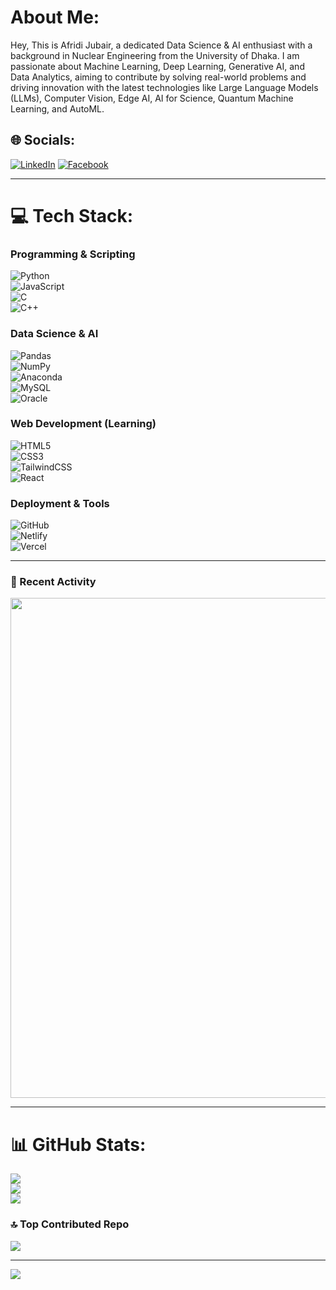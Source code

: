 # About Me:
Hey, This is Afridi Jubair, a dedicated Data Science & AI enthusiast with a background in Nuclear Engineering from the University of Dhaka. I am passionate about Machine Learning, Deep Learning, Generative AI, and Data Analytics, aiming to contribute by solving real-world problems and driving innovation with the latest technologies like Large Language Models (LLMs), Computer Vision, Edge AI, AI for Science, Quantum Machine Learning, and AutoML.

## 🌐 Socials:
[![LinkedIn](https://img.shields.io/badge/LinkedIn-%230077B5.svg?logo=linkedin&logoColor=white)](https://www.linkedin.com/in/afridi-jubair-310706341/) [![Facebook](https://img.shields.io/badge/Facebook-%231877F2.svg?logo=Facebook&logoColor=white)](https://www.facebook.com/jubair.afridi.09/) 

---

# 💻 Tech Stack:

### **Programming & Scripting**
![Python](https://img.shields.io/badge/python-3670A0?style=for-the-badge&logo=python&logoColor=ffdd54)  
![JavaScript](https://img.shields.io/badge/javascript-%23323330.svg?style=for-the-badge&logo=javascript&logoColor=%23F7DF1E)  
![C](https://img.shields.io/badge/c-%2300599C.svg?style=for-the-badge&logo=c&logoColor=white)  
![C++](https://img.shields.io/badge/c++-%2300599C.svg?style=for-the-badge&logo=c%2B%2B&logoColor=white)  

### **Data Science & AI**
![Pandas](https://img.shields.io/badge/pandas-%23150458.svg?style=for-the-badge&logo=pandas&logoColor=white)  
![NumPy](https://img.shields.io/badge/numpy-%23013243.svg?style=for-the-badge&logo=numpy&logoColor=white)  
![Anaconda](https://img.shields.io/badge/Anaconda-%2344A833.svg?style=for-the-badge&logo=anaconda&logoColor=white)  
![MySQL](https://img.shields.io/badge/mysql-4479A1.svg?style=for-the-badge&logo=mysql&logoColor=white)  
![Oracle](https://img.shields.io/badge/Oracle-F80000?style=for-the-badge&logo=oracle&logoColor=white)  

### **Web Development (Learning)**
![HTML5](https://img.shields.io/badge/html5-%23E34F26.svg?style=for-the-badge&logo=html5&logoColor=white)  
![CSS3](https://img.shields.io/badge/css3-%231572B6.svg?style=for-the-badge&logo=css3&logoColor=white)  
![TailwindCSS](https://img.shields.io/badge/tailwindcss-%2338B2AC.svg?style=for-the-badge&logo=tailwind-css&logoColor=white)  
![React](https://img.shields.io/badge/react-%2320232a.svg?style=for-the-badge&logo=react&logoColor=%2361DAFB)  

### **Deployment & Tools**
![GitHub](https://img.shields.io/badge/GitHub-121013?style=for-the-badge&logo=github&logoColor=white)  
![Netlify](https://img.shields.io/badge/netlify-%23000000.svg?style=for-the-badge&logo=netlify&logoColor=#00C7B7)  
![Vercel](https://img.shields.io/badge/vercel-%23000000.svg?style=for-the-badge&logo=vercel&logoColor=white)  




---

### 📌 Recent Activity  
<p align="center">
  <img src="https://github-readme-activity-graph.vercel.app/graph?username=zubyr09&theme=github-dark&hide_border=true" width="800" />
</p>

---

# 📊 GitHub Stats:
![](https://github-readme-stats.vercel.app/api?username=zubyr09&theme=dark&hide_border=false&include_all_commits=false&count_private=false)<br/>
![](https://github-readme-streak-stats.herokuapp.com/?user=zubyr09&theme=dark&hide_border=false)<br/>
![](https://github-readme-stats.vercel.app/api/top-langs/?username=zubyr09&theme=dark&hide_border=false&include_all_commits=false&count_private=false&layout=compact)

### 🔝 Top Contributed Repo
![](https://github-contributor-stats.vercel.app/api?username=zubyr09&limit=5&theme=dark&combine_all_yearly_contributions=true)

---
[![](https://visitcount.itsvg.in/api?id=zubyr09&icon=0&color=0)](https://visitcount.itsvg.in)
